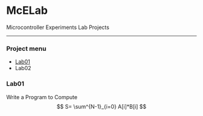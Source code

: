 # McELab
Microcontroller Experiments Lab Projects

---
### Project menu
+ [Lab01](#lab01)
+ Lab02

### Lab01
Write a Program to Compute
$$ S= \sum^{N-1}_{i=0} A[i]*B[i] $$
